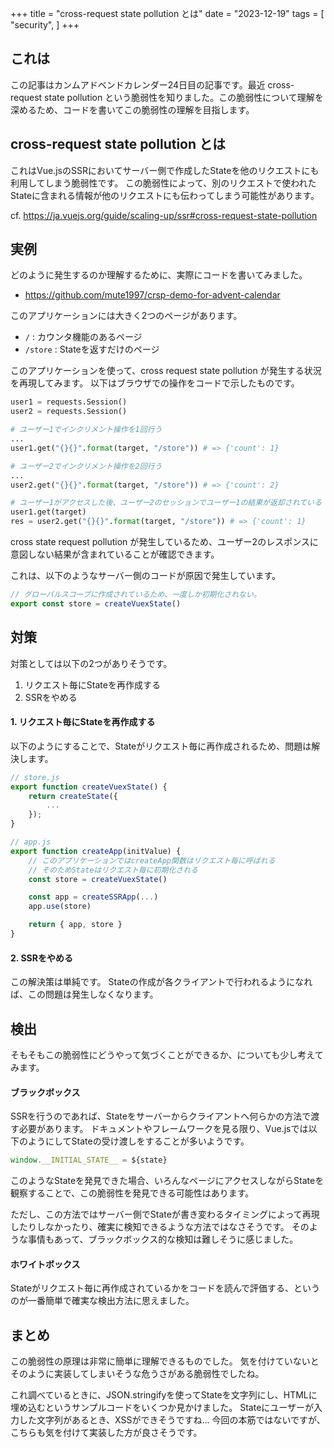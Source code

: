 +++
title = "cross-request state pollution とは"
date = "2023-12-19"
tags = [
    "security",
]
+++

## これは
この記事はカンムアドベンドカレンダー24日目の記事です。最近 cross-request state pollution という脆弱性を知りました。この脆弱性について理解を深めるため、コードを書いてこの脆弱性の理解を目指します。

## cross-request state pollution とは

これはVue.jsのSSRにおいてサーバー側で作成したStateを他のリクエストにも利用してしまう脆弱性です。
この脆弱性によって、別のリクエストで使われたStateに含まれる情報が他のリクエストにも伝わってしまう可能性があります。

cf. https://ja.vuejs.org/guide/scaling-up/ssr#cross-request-state-pollution

## 実例

どのように発生するのか理解するために、実際にコードを書いてみました。

- https://github.com/mute1997/crsp-demo-for-advent-calendar

<!-- アプリケーションの構成説明 -->
このアプリケーションには大きく2つのページがあります。

- `/` : カウンタ機能のあるページ
- `/store` : Stateを返すだけのページ

このアプリケーションを使って、cross request state pollution が発生する状況を再現してみます。
以下はブラウザでの操作をコードで示したものです。

```python
user1 = requests.Session()
user2 = requests.Session()

# ユーザー1でインクリメント操作を1回行う
...
user1.get("{}{}".format(target, "/store")) # => {'count': 1}

# ユーザー2でインクリメント操作を2回行う
...
user2.get("{}{}".format(target, "/store")) # => {'count': 2}

# ユーザー1がアクセスした後、ユーザー2のセッションでユーザー1の結果が返却されている
user1.get(target)
res = user2.get("{}{}".format(target, "/store")) # => {'count': 1}
```

cross state request pollution が発生しているため、ユーザー2のレスポンスに意図しない結果が含まれていることが確認できます。

<!-- なぜそれが起こっているのかについて解説 -->
これは、以下のようなサーバー側のコードが原因で発生しています。

```JavaScript
// グローバルスコープに作成されているため、一度しか初期化されない。
export const store = createVuexState()
```

## 対策
対策としては以下の2つがありそうです。

1. リクエスト毎にStateを再作成する
2. SSRをやめる

#### 1. リクエスト毎にStateを再作成する
以下のようにすることで、Stateがリクエスト毎に再作成されるため、問題は解決します。

```JavaScript
// store.js
export function createVuexState() {
    return createState({
        ...
    });
}

// app.js
export function createApp(initValue) {
    // このアプリケーションではcreateApp関数はリクエスト毎に呼ばれる
    // そのためStateはリクエスト毎に初期化される
    const store = createVuexState()

    const app = createSSRApp(...)
    app.use(store)

    return { app, store }
}
```

#### 2. SSRをやめる

この解決策は単純です。
Stateの作成が各クライアントで行われるようになれば、この問題は発生しなくなります。

## 検出
そもそもこの脆弱性にどうやって気づくことができるか、についても少し考えてみます。

#### ブラックボックス 
SSRを行うのであれば、Stateをサーバーからクライアントへ何らかの方法で渡す必要があります。
ドキュメントやフレームワークを見る限り、Vue.jsでは以下のようにしてStateの受け渡しをすることが多いようです。

```JavaScript
window.__INITIAL_STATE__ = ${state}
```

このようなStateを発見できた場合、いろんなページにアクセスしながらStateを観察することで、この脆弱性を発見できる可能性はあります。

ただし、この方法ではサーバー側でStateが書き変わるタイミングによって再現したりしなかったり、確実に検知できるような方法ではなさそうです。
そのような事情もあって、ブラックボックス的な検知は難しそうに感じました。

#### ホワイトボックス
Stateがリクエスト毎に再作成されているかをコードを読んで評価する、というのが一番簡単で確実な検出方法に思えました。

## まとめ

この脆弱性の原理は非常に簡単に理解できるものでした。
気を付けていないとそのように実装してしまいそうな危うさがある脆弱性でしたね。

これ調べているときに、JSON.stringifyを使ってStateを文字列にし、HTMLに埋め込むというサンプルコードをいくつか見かけました。
Stateにユーザーが入力した文字列があるとき、XSSができそうですね...
今回の本筋ではないですが、こちらも気を付けて実装した方が良さそうです。